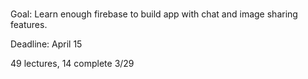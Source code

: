 #


Goal: Learn enough firebase to build
app with chat and image sharing features.


Deadline: April 15

49 lectures, 14 complete  3/29

